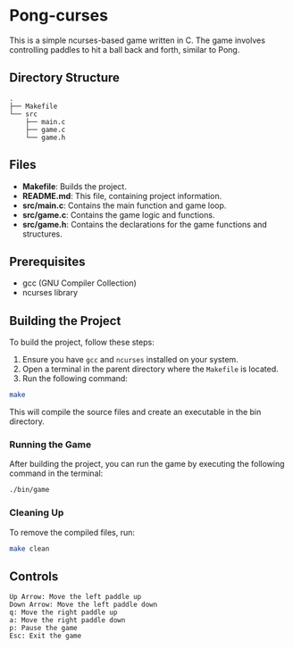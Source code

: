 # Pong-curses

This is a simple ncurses-based game written in C. The game involves controlling paddles to hit a ball back and forth, similar to Pong.

## Directory Structure

```
.
├── Makefile
└── src
    ├── main.c
    ├── game.c
    └── game.h
```

## Files

- **Makefile**: Builds the project.
- **README.md**: This file, containing project information.
- **src/main.c**: Contains the main function and game loop.
- **src/game.c**: Contains the game logic and functions.
- **src/game.h**: Contains the declarations for the game functions and structures.

## Prerequisites

- gcc (GNU Compiler Collection)
- ncurses library

## Building the Project

To build the project, follow these steps:

1. Ensure you have `gcc` and `ncurses` installed on your system.
2. Open a terminal in the parent directory where the `Makefile` is located.
3. Run the following command:

 ```sh
 make
```

This will compile the source files and create an executable in the bin directory.

### Running the Game

After building the project, you can run the game by executing the following command in the terminal:

```sh
./bin/game
```

### Cleaning Up

To remove the compiled files, run:

```sh
make clean
```

## Controls

    Up Arrow: Move the left paddle up
    Down Arrow: Move the left paddle down
    q: Move the right paddle up
    a: Move the right paddle down
    p: Pause the game
    Esc: Exit the game
